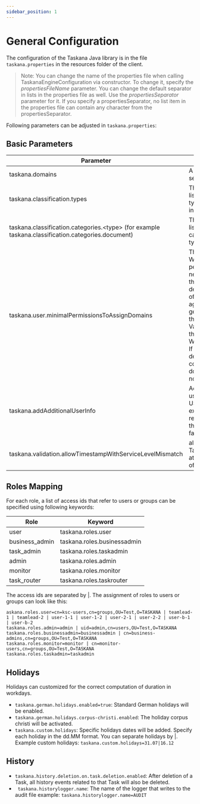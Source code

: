 ```yaml
---
sidebar_position: 1
---
```


# General Configuration

The configuration of the Taskana Java library is in the file ```taskana.properties``` in the resources folder of the client. 

> Note: You can change the name of the properties file when calling TaskanaEngineConfiguration via constructor. To change it, specify the *propertiesFileName* parameter. 
> You can change the default separator in lists in the properties file as well. Use the *propertiesSeparator* parameter for it. If you specify a propertiesSeparator, no list item in the properties file can contain any character from the propertiesSeparator.


Following parameters can be adjusted in ```taskana.properties```:

## Basic Parameters

| Parameter                                      | Description                                                                                                                                                                                                                                                                                                                                                             | Sample Value                         |
|------------------------------------------------|-------------------------------------------------------------------------------------------------------------------------------------------------------------------------------------------------------------------------------------------------------------------------------------------------------------------------------------------------------------------------|--------------------------------------|
| taskana.domains                                | A list of  domains, separated by comma                                                                                                                                                                                                                                                                                                                      | DOMAIN_C, DOMAIN_TEST                 |
| taskana.classification.types                   | The comma separated list of classification types (case insensitive)                                                                                                                                                                                                                                                                                                                        | TASK, document                    |
| taskana.classification.categories.<type\> (for example taskana.classification.categories.document)             | The comma separated list of classification categories for each type                                                                                                                                                                                                                                                                                                                   | EXTERNAL, manual, autoMAtic, Process |
| taskana.user.minimalPermissionsToAssignDomains | The  list of minimal Workbasket permissions of a user needed to belong to  the domain. Needed to determine the domains of a user, which are  aggregated in the getUser() method of the UserService. Values have to match the Enum values of WorkbasketPermission. If this property is not defined the dynamic computation of the domain attribute will not be executed. | READ, OPEN                           |
| taskana.addAdditionalUserInfo                  | Add attributes of the user from the USER_INFO table, for example during a Task request or Task Query, the default value is false                                                                                                                                                                                                                                                           | true
| taskana.validation.allowTimestampWithServiceLevelMismatch | allows user to create Tasks with date-attributes independant of the serviceLevel                                                                                                                                                                                                                                                                              | true

## Roles Mapping

For each role, a list of access ids that refer to users or groups can be specified using following keywords:

| Role           | Keyword                     |
|----------------|-----------------------------|
| user           | taskana.roles.user          |
| business_admin | taskana.roles.businessadmin |
| task_admin     | taskana.roles.taskadmin     |
| admin          | taskana.roles.admin         |
| monitor        | taskana.roles.monitor       |
| task_router    | taskana.roles.taskrouter    |

The access ids are separated by |. The assignment of roles to users or groups can look like this:
```
askana.roles.user=cn=ksc-users,cn=groups,OU=Test,O=TASKANA | teamlead-1 | teamlead-2 | user-1-1 | user-1-2 | user-2-1 | user-2-2 | user-b-1 | user-b-2
taskana.roles.admin=admin | uid=admin,cn=users,OU=Test,O=TASKANA
taskana.roles.businessadmin=businessadmin | cn=business-admins,cn=groups,OU=Test,O=TASKANA
taskana.roles.monitor=monitor | cn=monitor-users,cn=groups,OU=Test,O=TASKANA
taskana.roles.taskadmin=taskadmin
```

## Holidays

Holidays can customized for the correct computation of duration in workdays. 

- ``taskana.german.holidays.enabled=true``: Standard German holidays will be enabled.
- ``taskana.german.holidays.corpus-christi.enabled``: The holiday corpus christi will be activated.  
- ``taskana.custom.holidays``: Specific holidays dates will be added. Specify each holiday in the dd.MM format. You can separate holidays by |. 
        Example custom holidays: ```taskana.custom.holidays=31.07|16.12```
        

## History

- ``taskana.history.deletion.on.task.deletion.enabled``: After deletion of a Task, all history events related to that Task will also be deleted.
- ``` taskana.historylogger.name```: The name of the logger that writes to the audit file
        example:
        ``` taskana.historylogger.name=AUDIT ```